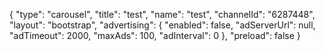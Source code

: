 {
    "type": "carousel",
    "title": "test",
    "name": "test",
    "channelId": "6287448",
    "layout": "bootstrap",
    "advertising": {
        "enabled": false,
        "adServerUrl": null,
        "adTimeout": 2000,
        "maxAds": 100,
        "adInterval": 0
    },
    "preload": false
}
